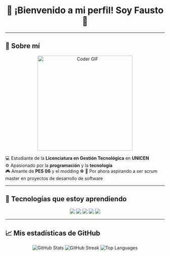<h1 align="center">👾 ¡Bienvenido a mi perfil! Soy Fausto 🚀</h1>

---

## 🎯 Sobre mí

<div align="center">
  <img src="https://media.giphy.com/media/LmNwrBhejkK9EFP504/giphy.gif" width="300" alt="Coder GIF">
</div>

💻 Estudiante de la **Licenciatura en Gestión Tecnológica** en **UNICEN**  
⚙️ Apasionado por la **programación** y la **tecnología**  
🎮 Amante de **PES 06** y el modding ⚽
🎯 Por ahora aspirando a ser scrum master en proyectos de desarrollo de software

---

## 🚀 Tecnologías que estoy aprendiendo

<p align="center">
  <img src="https://img.shields.io/badge/HTML5-F16529?style=for-the-badge&logo=html5&logoColor=white" />
  <img src="https://img.shields.io/badge/CSS3-2965F1?style=for-the-badge&logo=css3&logoColor=white" />
  <img src="https://img.shields.io/badge/JavaScript-F7DF1E?style=for-the-badge&logo=javascript&logoColor=black" />
  <img src="https://img.shields.io/badge/PHP-777BB4?style=for-the-badge&logo=php&logoColor=white" />
  <img src="https://img.shields.io/badge/Python-3776AB?style=for-the-badge&logo=python&logoColor=white" />
</p>

---

## 📈 Mis estadísticas de GitHub

<div align="center">

<img src="https://github-readme-stats.vercel.app/api?username=Castolo05&show_icons=true&theme=tokyonight&hide_border=true" alt="GitHub Stats" />

<img src="https://github-readme-streak-stats.herokuapp.com/?user=Castolo05&theme=tokyonight&hide_border=true" alt="GitHub Streak" />

<img src="https://github-readme-stats.vercel.app/api/top-langs/?username=Castolo05&layout=compact&theme=tokyonight&hide_border=true" alt="Top Languages" />

</div>

